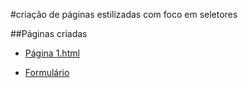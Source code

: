 #criação de páginas estilizadas com foco em seletores

##Páginas criadas

- [Página 1.html](pagina1.html)

- [Formulário](formulario.html)
